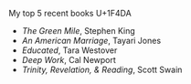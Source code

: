 My top 5 recent books U+1F4DA
* *The Green Mile*, Stephen King
* *An American Marriage*, Tayari Jones
* *Educated*, Tara Westover
* *Deep Work*, Cal Newport
* *Trinity, Revelation, & Reading*, Scott Swain
